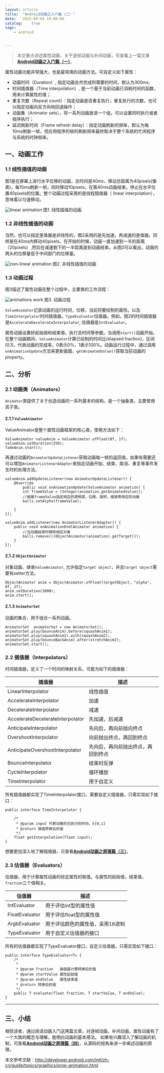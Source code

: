 ```yaml
---
layout: article
title:  "Android动画之入门篇（二）"
date:   2015-09-04 19:00:00
catalog:    true
tags:
    - android


---
```


> 本文重点讲述属性动画，关于逐帧动画与补间动画，可查看上一篇文章[**Android动画之入门篇（一）**](https://panard313.github.io/2015/09/03/android-anaimator-1/)。

属性动画功能非常强大，也是最常用的动画方法。可自定义如下属性：

- 动画时间（Duration）, 指定动画总共完成所需要的时间，默认为300ms;
- 时间插值器（Time interpolation）, 是一个基于当前动画已消耗时间的函数，用来计算属性的值；
- 重复次数（Repeat count）：指定动画是否重复执行，重复执行的次数，也可以指定动画向反方向地回退操作；
- 动画集（Animator sets），将一系列动画放进一个组，可以设置同时执行或者按序执行；
- 延迟刷新时间（Frame refresh delay）：指定动画刷新的频率，默认为每10ms刷新一帧，但应用程序的帧的刷新频率最终取决于整个系统的忙闲程序与系统的时钟频率。

## 一、动画工作

### 1.1 线性插值的动画

图1是在屏幕上进行水平位移的动画，总时间是40ms，移动总距离为40pixels(像素)，每10ms刷新一帧，同时移动10pixels。在第40ms动画结束，停止在水平位置40pixels的位置。整个动画过程采用的是线程插值器（ linear interpolation），意味着以匀速移动。

![linear animation](/images/animator/1.png)
图1. 线性插值的动画


### 1.2 非线性插值的动画

当然，也可以指定差值器是非线性的，图2采用的是先加速，再减速的差值器。同样是在40ms内移动40pixels。在开始的时候，动画一直加速到一半的距离（20pixels）,然后在减速剩下的一半距离直到动画结束。从图2可以看出，动画的两头的位移量低于中间部门的位移量。

![non-linear animation](/images/animator/2.png)
图2. 非线性插值的动画


### 1.3 动画过程
图3描述了属性动画在整个过程中，主要类的工作流程：

![animations work](/images/animator/3.jpg)
图3. 动画过程

`ValueAnimator`记录动画的运行时间，位移，当前将要绘制的属性。以及
`TimeInterpolator`时间插值器，`TypeEvaluator`估值器。例如，图2的时间插值器是`AccelerateDecelerateInterpolator`, 估值器是`IntEvaluator`。

属性动画设置好起始值和结束值，执行总时间等参数。当调用`start()`动画开始， 在整个动画期间，`ValueAnimator`计算已绘制的时间比(elapsed fraction)，区间[0,1]，代表动画的完成率，0表示0%，1表示100%。动画运行过程中，通过调用`onAnimationUpdate`方法来更新画面，`getAnimatedValue()`获取当前动画的property。

## 二、分析

### 2.1 动画类（Animators）
 `Animator`类提供了关于创造动画的一系列基本的结构，是一个抽象类，主要使用其子类。

#### 2.1.1 `ValueAnimator`
ValueAnimator是整个属性动画框架的核心类，使用方法如下：

    ValueAnimator valueAnim = ValueAnimator.ofFloat(0f, 1f);
    valueAnim.setDuration(250);
    fadeAnim.start();

再通过动画的`AnimatorUpdateListener`获取动画每一帧的返回值，如果有需要还可以增加`AnimatorListenerAdapter`来指定动画开始、结束、取消、重复等事件发生时的处理方法。

    valueAnim.addUpdateListener(new AnimatorUpdateListener() {
        @Override
            public void onAnimationUpdate(ValueAnimator animation) {
            int frameValue = (Integer)animation.getAnimatedValue();
            //根据frameValue指定相应的透明度，位移，旋转，缩放等相应的动画
            balls.setAlpha(frameValue);

        }
    });

    valueAnim.addListener(new AnimatorListenerAdapter() {
        public void onAnimationEnd(Animator animation) {
            //当动画结束时移除相应对象
            balls.remove(((ObjectAnimator)animation).getTarget());
        }
    });

#### 2.1.2 `ObjectAnimator`
对象动画，继承`ValueAnimator`, 允许指定`target object`，并且`target object`需要有setter方法。

    ObjectAnimator anim = ObjectAnimator.ofFloat(targetObject, "alpha", 0f, 1f);
    anim.setDuration(1000);
    anim.start();

#### 2.1.3 `AnimatorSet`
动画的集合，用于组合一系列动画。

    AnimatorSet  animatorSet = new AnimatorSet();
    animatorSet.play(bounceAnim).before(squashAnim1);
    animatorSet.play(squashAnim1).with(squashAnim2);
    animatorSet.play(bounceBackAnim).after(stretchAnim2);
    animatorSet.start();

### 2.2 插值器（Interpolators）
时间插值器，定义了一个时间的映射关系，可能为如下的插值器：


|插值器|描述|
|---|---|
|LinearInterpolator|线性插值|
|AccelerateInterpolator |加速|
|DecelerateInterpolator |减速|
|AccelerateDecelerateInterpolator |先加速，后减速|
|AnticipateInterpolator|先向后，再向前抛向终点|
|OvershootInterpolator|向前抛出终点，再回到终点|
|AnticipateOvershootInterpolator|先向后，再向前抛出终点，再回到终点|
|BounceInterpolator|结束时反弹|
|CycleInterpolator|循环播放|
|TimeInterpolator|用于自定义|

所有插值器都实现了TimeInterpolator接口，需要自定义插值器，只需实现如下接口：

    public interface TimeInterpolator {

        /*
         * @param input 代表动画的已执行的时间，∈[0,1]
         * @return 插值转换后的值
         */
        float getInterpolation(float input);
    }

想要更加深入地了解插值器，可查看[**Android动画之原理篇（三）**](https://panard313.github.io/2015/09/05/android-anaimator-3/)。

### 2.3 估值器（Evaluators）
估值器，用于计算属性动画的给定属性的取值。与属性的起始值，结束值，`fraction`三个值相关。

|估值器|描述|
|---|---|
|IntEvaluator|用于评估int型的属性值|
|FloatEvaluator|用于评估float型的属性值|
|ArgbEvaluator|用于评估颜色的属性值，采用16进制|
|TypeEvaluator|用于自定义估值器的接口|

所有的估值器都实现了TypeEvaluator接口，自定义估值器，只需实现如下接口：

    public interface TypeEvaluator<T> {
        /*
         *
         * @param fraction   插值器计算转换后的值
         * @param startValue 属性起始值
         * @param endValue   属性结束值
         * @return 转换后的值
         */
        public T evaluate(float fraction, T startValue, T endValue);
    }

----------

## 三、小结

相信读者，通过阅读动画入门这两篇文章，对逐帧动画，补间动画，属性动画有了一个大致的概念与理解，能明白动画的基本用法。
如果有兴趣深入了解动画的机制，可查看[**Android动画之原理篇（四）**](https://panard313.github.io/2015/09/06/android-anaimator-4/)，从源码的视角来进一步阐述动画的原理。

本文参考文献：<http://developer.android.com/intl/zh-cn/guide/topics/graphics/prop-animation.html>
